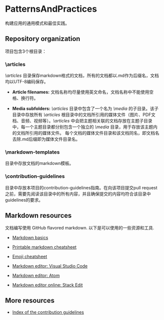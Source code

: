 # PatternsAndPractices
构建应用的通用模式和最佳实践。

## Repository organization

项目包含3个根目录：

### \articles

*\articles* 目录保存markdown格式的文档，所有的文档都以.md作为后缀名，文档均以UTF-8编码保存。

* **Article filenames:** 文档名称均尽量使用英文命名，文档名称中不能使用空格、换行符。

* **Media subfolders:** *\articles* 目录中包含了一个名为 *\media* 的子目录。该子目录中存放所有 *\articles* 根目录中的文档所引用的媒体文件（图片、PDF文档、音频、视频等）。*\articles* 中会把主题相关联的文档存放在主题子目录中，每一个主题目录都分别包含一个独立的 *\media* 目录，用于存放该主题内的文档所引用的媒体文件。 每个文档的媒体文件目录和该文档同名，即文档名去除.md后缀即为媒体文件目录名。

### \markdown-templates

目录中存放文档的markdown模板。

### \contribution-guidelines

目录中存放本项目的contribution-guidelines指南。在向该项目提交pull request之前，需要先阅读该目录中的所有内容，并且确保提交的内容均符合该目录中guidelines的要求。 

## Markdown resources

文档编写使用 GitHub flavored markdown. 以下是可以使用的一些资源和工具.

- [Markdown basics][1]

- [Printable markdown cheatsheet][2]

- [Emoji cheatsheet][3]

- [Markdown editor: Visual Studio Code][4]

- [Markdown editor: Atom][5]

- [Markdown editor online: Stack Edit][6]

## More resources

- [Index of the contribution guidelines](./contribution-guidelines/contribution-guidelines-index.md)

<!--links-->
[1]: https://help.github.com/articles/getting-started-with-writing-and-formatting-on-github/
[2]: ./contribution-guidelines/media/documents/markdown-cheatsheet.pdf?raw=true
[3]: http://www.emoji-cheat-sheet.com/
[4]: https://www.visualstudio.com/products/code-vs
[5]: https://atom.io/
[6]: https://stackedit.io/ 